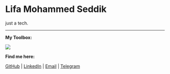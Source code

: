 # Lifa Mohammed Seddik

just a tech.

---

**My Toolbox:**

<a href="https://skillicons.dev">
  <img src="https://skillicons.dev/icons?i=py,pytorch,scikitlearn,nextjs,ts,postgresql,docker,git,linux&theme=dark" />
</a>

**Find me here:**

[GitHub](https://github.com/mohamed-lifa7) | [LinkedIn](https://www.linkedin.com/in/mohammed-lifa-897703167) | [Email](mailto:mohamedlifa7@gmail.com) | [Telegram](https://t.me/abou_moujahid_07)